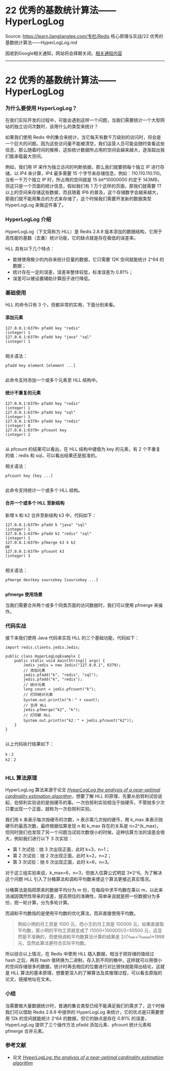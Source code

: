 # 22 优秀的基数统计算法——HyperLogLog 

Source: https://learn.lianglianglee.com/专栏/Redis 核心原理与实战/22 优秀的基数统计算法——HyperLogLog.md

因收到Google相关通知，网站将会择期关闭。[相关通知内容](https://lumendatabase.org/notices/44265620)

---

# 22 优秀的基数统计算法——HyperLogLog

### 为什么要使用 HyperLogLog？

在我们实际开发的过程中，可能会遇到这样一个问题，当我们需要统计一个大型网站的独立访问次数时，该用什么的类型来统计？

如果我们使用 Redis 中的集合来统计，当它每天有数千万级别的访问时，将会是一个巨大的问题。因为这些访问量不能被清空，我们运营人员可能会随时查看这些信息，那么随着时间的推移，这些统计数据所占用的空间会越来越大，逐渐超出我们能承载最大空间。

例如，我们用 IP 来作为独立访问的判断依据，那么我们就要把每个独立 IP 进行存储，以 IP4 来计算，IP4 最多需要 15 个字节来存储信息，例如：110.110.110.110。当有一千万个独立 IP 时，所占用的空间就是 15 bit\*10000000 约定于 143MB，但这只是一个页面的统计信息，假如我们有 1 万个这样的页面，那我们就需要 1T 以上的空间来存储这些数据，而且随着 IP6 的普及，这个存储数字会越来越大，那我们就不能用集合的方式来存储了，这个时候我们需要开发新的数据类型 HyperLogLog 来做这件事了。

### HyperLogLog 介绍

HyperLogLog（下文简称为 HLL）是 Redis 2.8.9 版本添加的数据结构，它用于高性能的基数（去重）统计功能，它的缺点就是存在极低的误差率。

HLL 具有以下几个特点：

* 能够使用极少的内存来统计巨量的数据，它只需要 12K 空间就能统计 2^64 的数据；
* 统计存在一定的误差，误差率整体较低，标准误差为 0.81%；
* 误差可以被设置辅助计算因子进行降低。

### 基础使用

HLL 的命令只有 3 个，但都非常的实用，下面分别来看。

#### **添加元素**

```
127.0.0.1:6379> pfadd key "redis"
(integer) 1
127.0.0.1:6379> pfadd key "java" "sql"
(integer) 1


```

相关语法：

```
pfadd key element [element ...]


```

此命令支持添加一个或多个元素至 HLL 结构中。

#### **统计不重复的元素**

```
127.0.0.1:6379> pfadd key "redis"
(integer) 1
127.0.0.1:6379> pfadd key "sql"
(integer) 1
127.0.0.1:6379> pfadd key "redis"
(integer) 0
127.0.0.1:6379> pfcount key
(integer) 2


```

从 pfcount 的结果可以看出，在 HLL 结构中键值为 key 的元素，有 2 个不重复的值：redis 和 sql，可以看出结果还是挺准的。

相关语法：

```
pfcount key [key ...]


```

此命令支持统计一个或多个 HLL 结构。

#### **合并一个或多个 HLL 至新结构**

新增 k 和 k2 合并至新结构 k3 中，代码如下：

```
127.0.0.1:6379> pfadd k "java" "sql"
(integer) 1
127.0.0.1:6379> pfadd k2 "redis" "sql"
(integer) 1
127.0.0.1:6379> pfmerge k3 k k2
OK
127.0.0.1:6379> pfcount k3
(integer) 3


```

相关语法：

```
pfmerge destkey sourcekey [sourcekey ...]


```

**pfmerge 使用场景**

当我们需要合并两个或多个同类页面的访问数据时，我们可以使用 pfmerge 来操作。

### 代码实战

接下来我们使用 Java 代码来实现 HLL 的三个基础功能，代码如下：

```
import redis.clients.jedis.Jedis;

public class HyperLogLogExample {
    public static void main(String[] args) {
        Jedis jedis = new Jedis("127.0.0.1", 6379);
        // 添加元素
        jedis.pfadd("k", "redis", "sql");
        jedis.pfadd("k", "redis");
        // 统计元素
        long count = jedis.pfcount("k");
        // 打印统计元素
        System.out.println("k：" + count);
        // 合并 HLL
        jedis.pfmerge("k2", "k");
        // 打印新 HLL
        System.out.println("k2：" + jedis.pfcount("k2"));
    }
}


```

以上代码执行结果如下：

```
k：2
k2：2


```

### HLL 算法原理

HyperLogLog 算法来源于论文 [*HyperLogLog the analysis of a near-optimal cardinality estimation algorithm*](http://algo.inria.fr/flajolet/Publications/FlFuGaMe07.pdf)，想要了解 HLL 的原理，先要从伯努利试验说起，伯努利实验说的是抛硬币的事。一次伯努利实验相当于抛硬币，不管抛多少次只要出现一个正面，就称为一次伯努利实验。

我们用 k 来表示每次抛硬币的次数，n 表示第几次抛的硬币，用 k\_max 来表示抛硬币的最高次数，最终根据估算发现 n 和 k\_max 存在的关系是 n=2^(k\_max)，但同时我们也发现了另一个问题当试验次数很小的时候，这种估算方法的误差会很大，例如我们进行以下 3 次实验：

* 第 1 次试验：抛 3 次出现正面，此时 k=3，n=1；
* 第 2 次试验：抛 2 次出现正面，此时 k=2，n=2；
* 第 3 次试验：抛 6 次出现正面，此时 k=6，n=3。

对于这三组实验来说，k\_max=6，n=3，但放入估算公式明显 3≠2^6。为了解决这个问题 HLL 引入了分桶算法和调和平均数来使这个算法更接近真实情况。

分桶算法是指把原来的数据平均分为 m 份，在每段中求平均数在乘以 m，以此来消减因偶然性带来的误差，提高预估的准确性，简单来说就是把一份数据分为多份，把一轮计算，分为多轮计算。

而调和平均数指的是使用平均数的优化算法，而非直接使用平均数。

> 例如小明的月工资是 1000 元，而小王的月工资是 100000 元，如果直接取平均数，那小明的平均工资就变成了 (1000+100000)/2=50500‬ 元，这显然是不准确的，而使用调和平均数算法计算的结果是 2/(1⁄1000+1⁄100000)≈1998 元，显然此算法更符合实际平均数。

所以综合以上情况，在 Redis 中使用 HLL 插入数据，相当于把存储的值经过 hash 之后，再将 hash 值转换为二进制，存入到不同的桶中，这样就可以用很小的空间存储很多的数据，统计时再去相应的位置进行对比很快就能得出结论，这就是 HLL 算法的基本原理，想要更深入的了解算法及其推理过程，可以看去原版的论文，链接地址在文末。

### 小结

当需要做大量数据统计时，普通的集合类型已经不能满足我们的需求了，这个时候我们可以借助 Redis 2.8.9 中提供的 HyperLogLog 来统计，它的优点是只需要使用 12k 的空间就能统计 2^64 的数据，但它的缺点是存在 0.81% 的误差，HyperLogLog 提供了三个操作方法 pfadd 添加元素、pfcount 统计元素和 pfmerge 合并元素。

### 参考文献

* 论文 [*HyperLogLog: the analysis of a near-optimal cardinality estimation algorithm*](http://algo.inria.fr/flajolet/Publications/FlFuGaMe07.pdf)